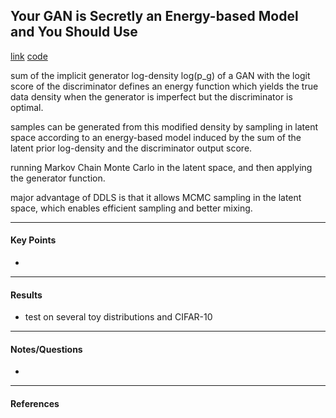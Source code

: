 ## Your GAN is Secretly an Energy-based Model and You Should Use

[link](https://arxiv.org/pdf/2003.06060.pdf)
[code](https://github.com/sodabeta7/gan_as_ebm)

<!-- ***************************************************** -->
sum of the implicit generator log-density log(p_g) of a GAN with the logit score of the discriminator defines an energy function which yields the true data density when the generator is imperfect but the discriminator is optimal.

samples can be generated from this modified density by sampling in latent space according to an energy-based model induced by the sum of the latent prior log-density and the discriminator output score.

running Markov Chain Monte Carlo in the latent space, and then applying the generator function.

major advantage of DDLS is that it allows MCMC sampling in the latent space, which enables efficient sampling and better mixing.

<!-- ***************************************************** -->
---
#### Key Points

- 

<!-- ***************************************************** -->
---
#### Results

- test on several toy distributions and CIFAR-10

<!-- ***************************************************** -->
---
#### Notes/Questions

- 

<!-- ***************************************************** -->
---
#### References



